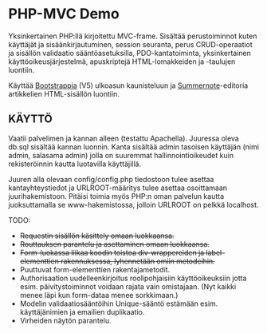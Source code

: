# PHP-MVC Demo

Yksinkertainen PHP:llä kirjoitettu MVC-frame. Sisältää perustoiminnot kuten käyttäjät ja sisäänkirjautuminen, session seuranta, perus CRUD-operaatiot ja sisällön validaatio sääntöasetuksilla, PDO-kantatoiminta, yksinkertainen käyttöoikeusjärjestelmä, apuskriptejä HTML-lomakkeiden ja -taulujen luontiin.

Käyttää [Bootstrappia](https://getbootstrap.com/) (V5) ulkoasun kaunisteluun ja [Summernote](https://summernote.org/)-editoria artikkelien HTML-sisällön luontiin.

## KÄYTTÖ

Vaatii palvelimen ja kannan alleen (testattu Apachella). Juuressa oleva db.sql sisältää kannan luonnin. Kanta sisältää admin tasoisen käyttäjän (nimi admin, salasama admin) jolla on suuremmat hallinnointioikeudet kuin rekisteröinnin kautta luotavilla käyttäjillä.

Juuren alla olevaan config/config.php tiedostoon tulee asettaa kantayhteystiedot ja URLROOT-määritys tulee asettaa osoittamaan juurihakemistoon. Pitäisi toimia myös PHP:n oman palvelun kautta juoksuttamalla se www-hakemistossa, jolloin URLROOT on pelkkä localhost.

TODO:
* ~~Requestin sisällön käsittely omaan luokkaansa.~~
* ~~Routtauksen parantelu ja asettaminen omaan luokkaansa.~~
* ~~Form-luokassa liikaa koodin toistoa div-wrappereiden ja label-elementtien rakennuksessa, lyhennetään omiin metodeihin.~~
* Puuttuvat form-elementtien rakentajametodit.
* Authorisaation uudelleenkirjoitus roolipohjaisiin käyttöoikeuksiin jotta esim. päivitystoiminnot voidaan rajata vain omistajaan. (Nyt kaikki menee läpi kun form-dataa menee sorkkimaan.)
* Modelin validaatiosääntöihin Unique-sääntö estämään esim. käyttäjänimien ja emailien duplikaatio.
* Virheiden näytön parantelu.
